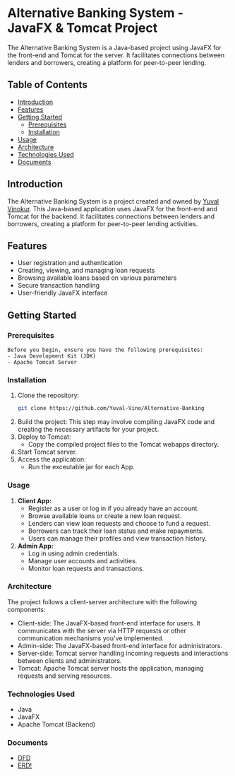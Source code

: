 # Alternative Banking System - JavaFX & Tomcat Project

  The Alternative Banking System is a Java-based project using JavaFX for the front-end and Tomcat for the server. It facilitates connections between lenders and borrowers, creating a platform for peer-to-peer lending.

  ## Table of Contents
  - [Introduction](#introduction)
  - [Features](#features)
  - [Getting Started](#getting-started)
    - [Prerequisites](#prerequisites)
    - [Installation](#installation)
  - [Usage](#usage)
  - [Architecture](#architecture)
  - [Technologies Used](#technologies-used)
  - [Documents](#documents)

## Introduction
The Alternative Banking System is a project created and owned by [Yuval Vinokur](https://github.com/Yuval-Vino). This Java-based application uses JavaFX for the front-end and Tomcat for the backend. It facilitates connections between lenders and borrowers, creating a platform for peer-to-peer lending activities.


## Features
- User registration and authentication
- Creating, viewing, and managing loan requests
- Browsing available loans based on various parameters
- Secure transaction handling
- User-friendly JavaFX interface

## Getting Started
  ### Prerequisites
    Before you begin, ensure you have the following prerequisites:
    - Java Development Kit (JDK)
    - Apache Tomcat Server

### Installation
1. Clone the repository:
   ```bash
   git clone https://github.com/Yuval-Vino/Alternative-Banking
2. Build the project:
This step may involve compiling JavaFX code and creating the necessary artifacts for your project.
3. Deploy to Tomcat:
    *   Copy the compiled project files to the Tomcat webapps directory.
4. Start Tomcat server.
5. Access the application:
    *   Run the exceutable jar for each App.

### Usage
1. **Client App:**
    * Register as a user or log in if you already have an account.
    * Browse available loans or create a new loan request.
    * Lenders can view loan requests and choose to fund a request.
    * Borrowers can track their loan status and make repayments.
    * Users can manage their profiles and view transaction history.
2. **Admin App:**
    * Log in using admin credentials.
    * Manage user accounts and activities.
    * Monitor loan requests and transactions.
### Architecture
The project follows a client-server architecture with the following components:
* Client-side: The JavaFX-based front-end interface for users. It communicates with the server via HTTP requests or other communication mechanisms you've implemented.
* Admin-side: The JavaFX-based front-end interface for administrators.
* Server-side: Tomcat server handling incoming requests and interactions between clients and administrators.
* Tomcat: Apache Tomcat server hosts the application, managing requests and serving resources.

### Technologies Used
* Java
* JavaFX
* Apache Tomcat (Backend)
### Documents
* [DFD](https://github.com/Yuval-Vino/Alternative-Banking/blob/main/Documents/Alternative-Banking%20DFD.odg)
* [ERD!](https://github.com/Yuval-Vino/Alternative-Banking/blob/ce3b2aa5dd335a98ca20da2cd6849e090234057e/Alternative-Banking%20%20ERD.png)
